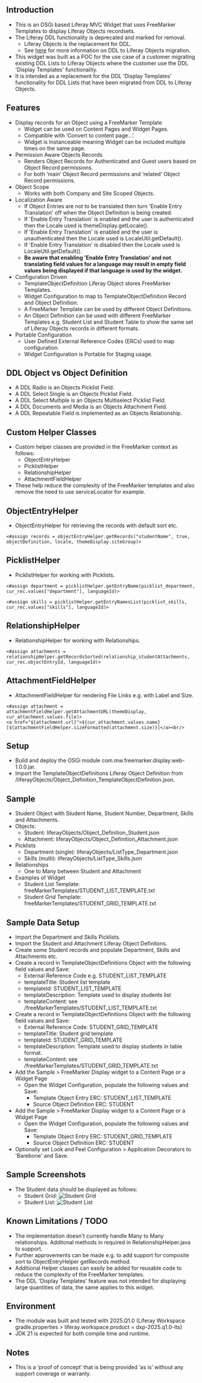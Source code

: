 ## Introduction ##
- This is an OSGi based Liferay MVC Widget that uses FreeMarker Templates to display Liferay Objects recordsets.
- The Liferay DDL functionality is deprecated and marked for removal.
  - Liferay Objects is the replacement for DDL.
  -  See [here](https://learn.liferay.com/w/dxp/low-code/forms/dynamic-data-lists/migrating-to-liferay-objects) for more information on DDL to Liferay Objects migration.
- This widget was built as a POC for the use case of a customer migrating existing DDL Lists to Liferay Objects where the customer use the DDL 'Display Templates' functionality.
- It is intended as a replacement for the DDL 'Display Templates' functionality for DDL Lists that have been migrated from DDL to Liferay Objects.

## Features ##
- Display records for an Object using a FreeMarker Template
  - Widget can be used on Content Pages and Widget Pages.
  - Compatible with ‘Convert to content page…’.
  - Widget is Instanceable meaning Widget can be included multiple times on the same page.
- Permission Aware Objects Records
  - Renders Object Records for Authenticated and Guest users based on Object Record permissions.
  - For both ‘main’ Object Record permissions and ‘related’ Object Record permissions.
- Object Scope
  - Works with both Company and Site Scoped Objects.
- Localization Aware
  - If Object Entries are not to be translated then turn 'Enable Entry Translation' off when the Object Definition is being created.
  - If 'Enable Entry Translation' is enabled and the user is authenticated then the Locale used is themeDisplay.getLocale().
  - If 'Enable Entry Translation' is enabled and the user is unauthenticated then the Locale used is LocaleUtil.getDefault().
  - If 'Enable Entry Translation' is disabled then the Locale used is LocaleUtil.getDefault().
  - **Be aware that enabling 'Enable Entry Translation' and not translating field values for a language may result in empty field values being displayed if that language is used by the widget.**
- Configuration Driven
  - TemplateObjectDefinition Liferay Object stores FreeMarker Templates.
  - Widget Configuration to map to TemplateObjectDefinition Record and Object Definition.
  - A FreeMarker Template can be used by different Object Definitions.
  - An Object Definition can be used with different FreeMarker Templates e.g. Student List and Student Table to show the same set of Liferay Objects records in different formats.
- Portable Configuration
  - User Defined External Reference Codes (ERCs) used to map configuration.
  - Widget Configuration is Portable for Staging usage.

## DDL Object vs Object Definition ##
- A DDL Radio is an Objects Picklist Field.
- A DDL Select Single is an Objects Picklist Field.
- A DDL Select Multiple is an Objects Multiselect Picklist Field.
- A DDL Documents and Media is an Objects Attachment Field.
- A DDL Repeatable Field is implemented as an Objects Relationship.

## Custom Helper Classes ##
- Custom helper classes are provided in the FreeMarker context as follows:
  - ObjectEntryHelper
  - PicklistHelper
  - RelationshipHelper
  - AttachmentFieldHelper
- These help reduce the complexity of the FreeMarker templates and also remove the need to use serviceLocator for example.

## ObjectEntryHelper ##
- ObjectEntryHelper for retrieving the records with default sort etc.
```
<#assign records = objectEntryHelper.getRecords("studentName", true, objectDefinition, locale, themeDisplay.siteGroup)>
```
## PicklistHelper ##
- PicklistHelper for working with Picklists.
```
<#assign department = picklistHelper.getEntryName(picklist_department, cur_rec.values["department"], languageId)>
```
```
<#assign skills = picklistHelper.getEntryNamesList(picklist_skills, cur_rec.values["skills"], languageId)>
```
## RelationshipHelper ##
- RelationshipHelper for working with Relationships.
```
<#assign attachments = relationshipHelper.getRecordsSorted(relationship_studentAttachments, cur_rec.objectEntryId, languageId)>
```
## AttachmentFieldHelper ##
- AttachmentFieldHelper for rendering File Links e.g. with Label and Size.
```
<#assign attachment = attachmentFieldHelper.getAttachmentURL(themeDisplay, cur_attachment.values.file)>
<a href="${attachment.url}">${cur_attachment.values.name} [${attachmentFieldHelper.sizeFormatted(attachment.size)}]</a><br/>
```

## Setup ##
- Build and deploy the OSGi module com.mw.freemarker.display.web-1.0.0.jar.
- Import the TemplateObjectDefinitions Liferay Object Definition from /liferayObjects/Object_Definition_TemplateObjectDefinition.json.

## Sample ##
- Student Object with Student Name, Student Number, Department, Skills and Attachments.
- Objects:
  - Student: liferayObjects/Object_Definition_Student.json
  - Attachment: liferayObjects/Object_Definition_Attachment.json
- Picklists
  - Department (single): liferayObjects/ListType_Department.json
  - Skills (multi): liferayObjects/ListType_Skills.json
- Relationships
  - One to Many between Student and Attachment
- Examples of Widget
  - Student List Template: freeMarkerTemplates/STUDENT_LIST_TEMPLATE.txt
  - Student Grid Template: freeMarkerTemplates/STUDENT_GRID_TEMPLATE.txt

## Sample Data Setup ##
- Import the Department and Skills Picklists.
- Import the Student and Attachment Liferay Object Definitons.
- Create some Student records and populate Department, Skills and Attachments etc.
- Create a record in TemplateObjectDefinitions Object with the following field values and Save:
  - External Reference Code e.g. STUDENT_LIST_TEMPLATE
  - templateTitle: Student list template
  - templateId: STUDENT_LIST_TEMPLATE
  - templateDescription: Template used to display students list
  - templateContent: see /freeMarkerTemplates/STUDENT_LIST_TEMPLATE.txt
- Create a record in TemplateObjectDefinitions Object with the following field values and Save:
  - External Reference Code: STUDENT_GRID_TEMPLATE
  - templateTitle: Student grid template
  - templateId: STUDENT_GRID_TEMPLATE
  - templateDescription: Template used to display students in table format.
  - templateContent: see /freeMarkerTemplates/STUDENT_GRID_TEMPLATE.txt
- Add the Sample > FreeMarker Display widget to a Content Page or a Widget Page
  - Open the Widget Configuration, populate the following values and Save:
    - Template Object Entry ERC: STUDENT_LIST_TEMPLATE
    - Source Object Definition ERC: STUDENT
- Add the Sample > FreeMarker Display widget to a Content Page or a Widget Page
  - Open the Widget Configuration, populate the following values and Save:
    - Template Object Entry ERC: STUDENT_GRID_TEMPLATE
    - Source Object Definition ERC: STUDENT
- Optionally set Look and Feel Configuration > Application Decorators to 'Barebone' and Save.

## Sample Screenshots ##
- The Student data should be displayed as follows:
  - Student Grid:
![Student Grid](screenshots/student_grid.jpg)
  - Student List:
![Student List](screenshots/student_list.jpg)

## Known Limitations / TODO ##
- The implementation doesn't currently handle Many to Many relationships. Additonal methods in required in RelationshipHelper.java to support.
- Further approvements can be made e.g. to add support for composite sort to ObjectEntryHelper getRecords method.
- Additional Helper classes can easily be added for reusable code to reduce the complexity of the FreeMarker templates.
- The DDL 'Display Templates' feature was not intended for displaying large quantities of data, the same applies to this widget.

## Environment ##
- The module was built and tested with 2025.Q1.0 (Liferay Workspace gradle.properties > liferay.workspace.product = dxp-2025.q1.0-lts)
- JDK 21 is expected for both compile time and runtime.

## Notes ##
- This is a ‘proof of concept’ that is being provided ‘as is’ without any support coverage or warranty.
